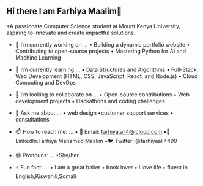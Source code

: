 ## Hi there I am Farhiya Maalim👋

<!--


 *lovelyfarha/lovelyfarha** is a ✨ _special_ ✨ repository because its `README.md` (this file) appears on your GitHub profile.-->
 *A passionate Computer Science student at Mount Kenya University, aspiring to innovate and create impactful solutions. 

- 🔭 I’m currently working on ...
	•	Building a dynamic portfolio website
	•	Contributing to open-source projects
	•	Mastering Python for AI and Machine Learning

- 🌱 I’m currently learning ...
	•	Data Structures and Algorithms
	•	Full-Stack Web Development (HTML, CSS, JavaScript, React, and Node.js)
	•	Cloud Computing and DevOps

- 👯 I’m looking to collaborate on ...
 •	Open-source contributions
	•	Web development projects
	•	Hackathons and coding challenges
- 💬 Ask me about ...
• web design
  •customer support services
• consultations 
- 📫 How to reach me: ...
	• 📧 Email: farhiya.ali4@icloud.com
	•💼 LinkedIn:Farhiya Mahamed Maalim
	•🐦 Twitter: @farhiyaali4499
- 😄 Pronouns: ...
  •She/her
- ⚡ Fun fact: ...
  • I am a great baker
  • book lover
  • i love life
  • fluent in English,Kiswahili,Somali 
  


